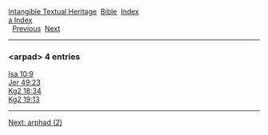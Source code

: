 [Intangible Textual Heritage](../../index)  [Bible](../index) 
[Index](index)   
[a Index](_a_)  
  [Previous](c00727)  [Next](c00729) 

------------------------------------------------------------------------

### &lt;arpad&gt; 4 entries

[Isa 10:9](../kjv/isa010.htm#009)  
[Jer 49:23](../kjv/jer049.htm#023)  
[Kg2 18:34](../kjv/kg2018.htm#034)  
[Kg2 19:13](../kjv/kg2019.htm#013)  

------------------------------------------------------------------------

[Next: arphad (2)](c00729)
